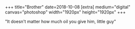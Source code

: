 +++
title="Brother"
date=2018-10-08
[extra]
medium="digital"
canvas="photoshop"
width="1920px"
height="1920px"
+++

"It doesn't matter how much oil you give him, little guy"
